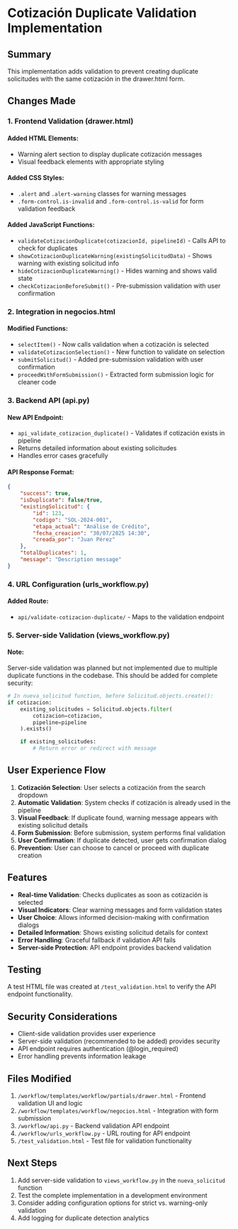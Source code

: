 # Cotización Duplicate Validation Implementation

## Summary

This implementation adds validation to prevent creating duplicate solicitudes with the same cotización in the drawer.html form.

## Changes Made

### 1. Frontend Validation (drawer.html)

#### Added HTML Elements:

- Warning alert section to display duplicate cotización messages
- Visual feedback elements with appropriate styling

#### Added CSS Styles:

- `.alert` and `.alert-warning` classes for warning messages
- `.form-control.is-invalid` and `.form-control.is-valid` for form validation feedback

#### Added JavaScript Functions:

- `validateCotizacionDuplicate(cotizacionId, pipelineId)` - Calls API to check for duplicates
- `showCotizacionDuplicateWarning(existingSolicitudData)` - Shows warning with existing solicitud info
- `hideCotizacionDuplicateWarning()` - Hides warning and shows valid state
- `checkCotizacionBeforeSubmit()` - Pre-submission validation with user confirmation

### 2. Integration in negocios.html

#### Modified Functions:

- `selectItem()` - Now calls validation when a cotización is selected
- `validateCotizacionSelection()` - New function to validate on selection
- `submitSolicitud()` - Added pre-submission validation with user confirmation
- `proceedWithFormSubmission()` - Extracted form submission logic for cleaner code

### 3. Backend API (api.py)

#### New API Endpoint:

- `api_validate_cotizacion_duplicate()` - Validates if cotización exists in pipeline
- Returns detailed information about existing solicitudes
- Handles error cases gracefully

#### API Response Format:

```json
{
    "success": true,
    "isDuplicate": false/true,
    "existingSolicitud": {
        "id": 123,
        "codigo": "SOL-2024-001",
        "etapa_actual": "Análise de Crédito",
        "fecha_creacion": "30/07/2025 14:30",
        "creada_por": "Juan Pérez"
    },
    "totalDuplicates": 1,
    "message": "Description message"
}
```

### 4. URL Configuration (urls_workflow.py)

#### Added Route:

- `api/validate-cotizacion-duplicate/` - Maps to the validation endpoint

### 5. Server-side Validation (views_workflow.py)

#### Note:

Server-side validation was planned but not implemented due to multiple duplicate functions in the codebase. This should be added for complete security:

```python
# In nueva_solicitud function, before Solicitud.objects.create():
if cotizacion:
    existing_solicitudes = Solicitud.objects.filter(
        cotizacion=cotizacion,
        pipeline=pipeline
    ).exists()

    if existing_solicitudes:
        # Return error or redirect with message
```

## User Experience Flow

1. **Cotización Selection**: User selects a cotización from the search dropdown
2. **Automatic Validation**: System checks if cotización is already used in the pipeline
3. **Visual Feedback**: If duplicate found, warning message appears with existing solicitud details
4. **Form Submission**: Before submission, system performs final validation
5. **User Confirmation**: If duplicate detected, user gets confirmation dialog
6. **Prevention**: User can choose to cancel or proceed with duplicate creation

## Features

- **Real-time Validation**: Checks duplicates as soon as cotización is selected
- **Visual Indicators**: Clear warning messages and form validation states
- **User Choice**: Allows informed decision-making with confirmation dialogs
- **Detailed Information**: Shows existing solicitud details for context
- **Error Handling**: Graceful fallback if validation API fails
- **Server-side Protection**: API endpoint provides backend validation

## Testing

A test HTML file was created at `/test_validation.html` to verify the API endpoint functionality.

## Security Considerations

- Client-side validation provides user experience
- Server-side validation (recommended to be added) provides security
- API endpoint requires authentication (@login_required)
- Error handling prevents information leakage

## Files Modified

1. `/workflow/templates/workflow/partials/drawer.html` - Frontend validation UI and logic
2. `/workflow/templates/workflow/negocios.html` - Integration with form submission
3. `/workflow/api.py` - Backend validation API endpoint
4. `/workflow/urls_workflow.py` - URL routing for API endpoint
5. `/test_validation.html` - Test file for validation functionality

## Next Steps

1. Add server-side validation to `views_workflow.py` in the `nueva_solicitud` function
2. Test the complete implementation in a development environment
3. Consider adding configuration options for strict vs. warning-only validation
4. Add logging for duplicate detection analytics
